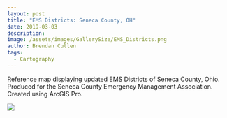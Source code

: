 ```yaml
---
layout: post
title: "EMS Districts: Seneca County, OH"
date: 2019-03-03
description: 
image: /assets/images/GallerySize/EMS_Districts.png
author: Brendan Cullen
tags:
  - Cartography
---
```


Reference map displaying updated EMS Districts of Seneca County, Ohio. Produced for the Seneca County Emergency Management Association. Created using ArcGIS Pro.

![](/assets/images/OriginalSize/EMS_Districts.png)